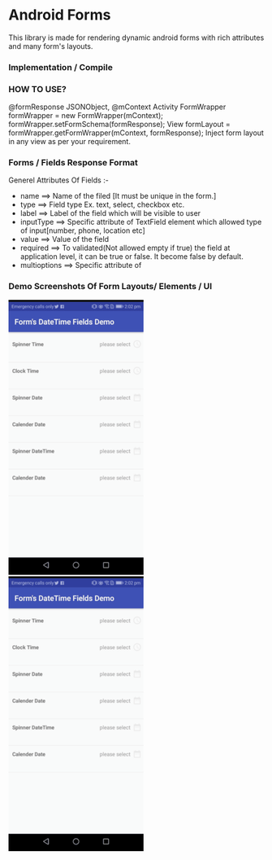 # Android Forms

This library is made for rendering dynamic android forms with rich attributes and many form's layouts.

### Implementation / Compile



### HOW TO USE?

@formResponse JSONObject,
@mContext Activity
FormWrapper formWrapper = new FormWrapper(mContext);
formWrapper.setFormSchema(formResponse);
View formLayout = formWrapper.getFormWrapper(mContext, formResponse);
Inject form layout in any view as per your requirement.

### Forms / Fields Response Format
  Generel Attributes Of Fields :- 
 * name          ==>  Name of the filed [It must be unique in the form.]
 * type          ==>  Field type Ex. text, select, checkbox etc.
 * label         ==>  Label of the field which will be visible to user
 * inputType     ==>  Specific attribute of TextField element which allowed type of input[number, phone, location etc]
 * value         ==>  Value of the field
 * required      ==>  To validated(Not allowed empty if true) the field at application level, it can be true or false. It become                      false by default.
 * multioptions  ==>  Specific attribute of 
### Demo Screenshots Of Form Layouts/ Elements / UI


![alt text](https://raw.githubusercontent.com/kamlendrabigstep/androidTestDemo/master/screenshots/date_time_field_demo.gif)
![alt text](https://raw.githubusercontent.com/kamlendrabigstep/androidTestDemo/master/screenshots/date_time_field_demo.gif)



